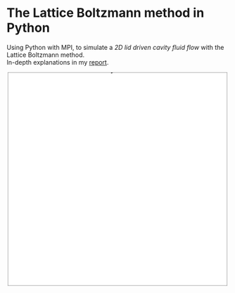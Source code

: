 # The Lattice Boltzmann method in Python
Using Python with MPI, to simulate a *2D lid driven cavity fluid flow* with the Lattice Boltzmann method.\
In-depth explanations in my <a href="https://antoineschmidt.github.io/Portfolio/projects/lattice_boltzmann/media/report.pdf">report</a>.

<p align="center">
    <img src="../anim.gif">
</p>